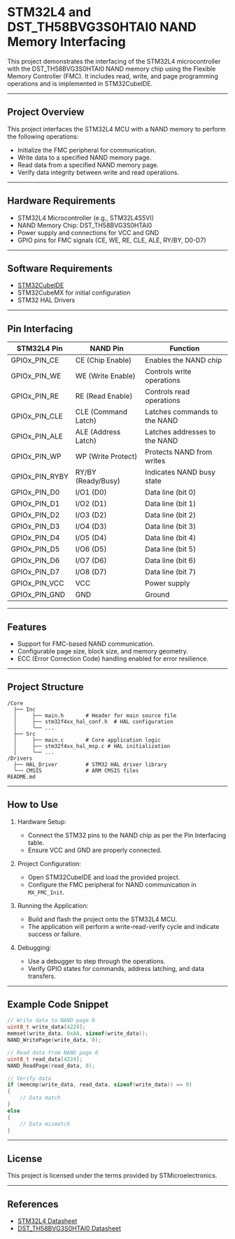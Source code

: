 

# STM32L4 and DST_TH58BVG3S0HTAI0 NAND Memory Interfacing

This project demonstrates the interfacing of the STM32L4 microcontroller with the DST_TH58BVG3S0HTAI0 NAND memory chip using the Flexible Memory Controller (FMC). It includes read, write, and page programming operations and is implemented in STM32CubeIDE.

---

## Project Overview
This project interfaces the STM32L4 MCU with a NAND memory to perform the following operations:
- Initialize the FMC peripheral for communication.
- Write data to a specified NAND memory page.
- Read data from a specified NAND memory page.
- Verify data integrity between write and read operations.

---

## Hardware Requirements
- STM32L4 Microcontroller (e.g., STM32L4S5VI)
- NAND Memory Chip: DST_TH58BVG3S0HTAI0
- Power supply and connections for VCC and GND
- GPIO pins for FMC signals (CE, WE, RE, CLE, ALE, RY/BY, D0-D7)

---

## Software Requirements
- [STM32CubeIDE](https://www.st.com/en/development-tools/stm32cubeide.html)
- STM32CubeMX for initial configuration
- STM32 HAL Drivers

---

## Pin Interfacing

| STM32L4 Pin      | NAND Pin        | Function                   |
|-----------------------|---------------------|---------------------------------|
| GPIOx_PIN_CE         | CE (Chip Enable)    | Enables the NAND chip          |
| GPIOx_PIN_WE         | WE (Write Enable)   | Controls write operations       |
| GPIOx_PIN_RE         | RE (Read Enable)    | Controls read operations        |
| GPIOx_PIN_CLE        | CLE (Command Latch) | Latches commands to the NAND   |
| GPIOx_PIN_ALE        | ALE (Address Latch) | Latches addresses to the NAND  |
| GPIOx_PIN_WP         | WP (Write Protect)  | Protects NAND from writes       |
| GPIOx_PIN_RYBY       | RY/BY (Ready/Busy)  | Indicates NAND busy state       |
| GPIOx_PIN_D0         | I/O1 (D0)           | Data line (bit 0)              |
| GPIOx_PIN_D1         | I/O2 (D1)           | Data line (bit 1)              |
| GPIOx_PIN_D2         | I/O3 (D2)           | Data line (bit 2)              |
| GPIOx_PIN_D3         | I/O4 (D3)           | Data line (bit 3)              |
| GPIOx_PIN_D4         | I/O5 (D4)           | Data line (bit 4)              |
| GPIOx_PIN_D5         | I/O6 (D5)           | Data line (bit 5)              |
| GPIOx_PIN_D6         | I/O7 (D6)           | Data line (bit 6)              |
| GPIOx_PIN_D7         | I/O8 (D7)           | Data line (bit 7)              |
| GPIOx_PIN_VCC        | VCC                 | Power supply                   |
| GPIOx_PIN_GND        | GND                 | Ground                         |

---

## Features
- Support for FMC-based NAND communication.
- Configurable page size, block size, and memory geometry.
- ECC (Error Correction Code) handling enabled for error resilience.

---

## Project Structure
```
/Core
  ├── Inc
  │     ├── main.h       # Header for main source file
  │     ├── stm32f4xx_hal_conf.h  # HAL configuration
  │     └── ...
  ├── Src
  │     ├── main.c       # Core application logic
  │     ├── stm32f4xx_hal_msp.c # HAL initialization
  │     └── ...
/Drivers
  ├── HAL_Driver         # STM32 HAL driver library
  └── CMSIS              # ARM CMSIS files
README.md
```

---

## How to Use
1. Hardware Setup:
   - Connect the STM32 pins to the NAND chip as per the Pin Interfacing table.
   - Ensure VCC and GND are properly connected.

2. Project Configuration:
   - Open STM32CubeIDE and load the provided project.
   - Configure the FMC peripheral for NAND communication in `MX_FMC_Init`.

3. Running the Application:
   - Build and flash the project onto the STM32L4 MCU.
   - The application will perform a write-read-verify cycle and indicate success or failure.

4. Debugging:
   - Use a debugger to step through the operations.
   - Verify GPIO states for commands, address latching, and data transfers.

---

## Example Code Snippet
```c
// Write data to NAND page 0
uint8_t write_data[4224];
memset(write_data, 0xAA, sizeof(write_data));
NAND_WritePage(write_data, 0);

// Read data from NAND page 0
uint8_t read_data[4224];
NAND_ReadPage(read_data, 0);

// Verify data
if (memcmp(write_data, read_data, sizeof(write_data)) == 0)
{
    // Data match
}
else
{
    // Data mismatch
}
```

---

## License
This project is licensed under the terms provided by STMicroelectronics.

---

## References
- [STM32L4 Datasheet](https://www.st.com/resource/en/datasheet/stm32l4s5vi.pdf)
- [DST_TH58BVG3S0HTAI0 Datasheet](https://www.kioxia.com/)

